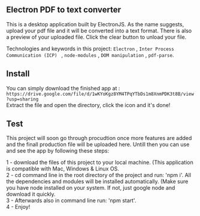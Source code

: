 ## Electron PDF to text converter

This is a desktop application built by ElectronJS. As the name suggests, upload your pdf file and it will be converted into a text format. 
There is also a preview of your uploaded file. Click the clear button to unload your file.

Technologies and keywords in this project: `Electron` , `Inter Process Communication (ICP) ` , `node-modules` , `DOM manipulation` , `pdf-parse`.

## Install

You can simply download the finished app at : `https://drive.google.com/file/d/1wKYoKgz8YM4TPqYTbDs1m8XnmPDK3t8B/view?usp=sharing` <br>
Extract the file and open the directory, click the icon and it's done!

## Test

This project will soon go through procudtion once more features are added and the finall production file will be uploaded here.
Untill then you can use and see the app by following these steps: <br>

1 - download the files of this project to your local machine. (This application is compatible with Mac, Windows & Linux OS. <br>
2 - cd command line in the root directory of the project and run: 'npm i'. All the dependencies and modules will be installed automatically. (Make sure you have node installed on your system. If not, just google node and download it quickly. <br>
3 - Afterwards also in command line run: 'npm start'. <br>
4 - Enjoy! <br>

